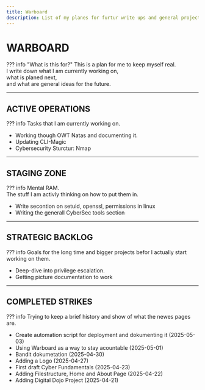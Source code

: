 ```yaml
---
title: Warboard
description: List of my planes for furtur write ups and general project ideas.  
---
```


# WARBOARD

??? info "What is this for?"
    This is a plan for me to keep myself real.  
    I write down what I am currently working on,  
    what is planed next,  
    and what are general ideas for the future.  

---
## ACTIVE OPERATIONS
??? info
    Tasks that I am currently working on.

- Working though OWT Natas and documenting it.
- Updating CLI-Magic
- Cybersecurity Sturctur: Nmap

---
## STAGING ZONE
??? info 
    Mental RAM.  
    The stuff I am activly thinking on how to put them in.  

- Write secontion on setuid, openssl, permissions in linux
- Writing the generall CyberSec tools section 

---
## STRATEGIC BACKLOG
??? info
    Goals for the long time and bigger projects befor I actually start working on them.  

- Deep-dive into privilege escalation.
- Getting picture documentation to work

---
## COMPLETED STRIKES
??? info
    Trying to keep a brief history and show of what the newes pages are.  

- Create automation script for deployment and dokumenting it (2025-05-03)
- Using Warboard as a way to stay acountable (2025-05-01)
- Bandit dokumetation (2025-04-30)
- Adding a Logo (2025-04-27)
- First draft Cyber Fundamentals (2025-04-23)
- Adding Filestructure, Home and About Page (2025-04-22)
- Adding Digital Dojo Project (2025-04-21)
